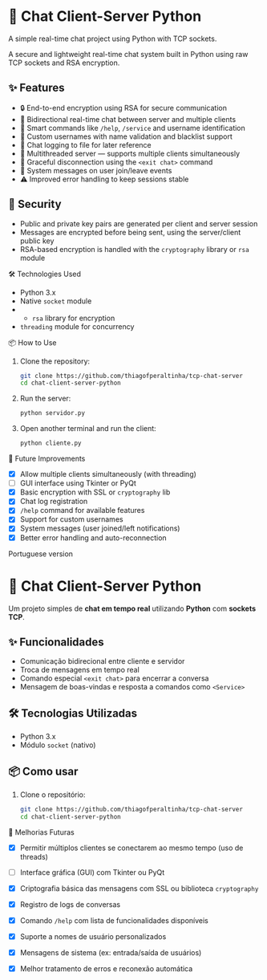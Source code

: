 # 💬 Chat Client-Server Python

A simple real-time chat project using Python with TCP sockets.

A secure and lightweight real-time chat system built in Python using raw TCP sockets and RSA encryption.

## ✨ Features

- 🔒 End-to-end encryption using RSA for secure communication  
- 🔁 Bidirectional real-time chat between server and multiple clients  
- 🧠 Smart commands like `/help`, `/service` and username identification  
- 👤 Custom usernames with name validation and blacklist support  
- 📜 Chat logging to file for later reference  
- 🧵 Multithreaded server — supports multiple clients simultaneously  
- 🔌 Graceful disconnection using the `<exit chat>` command  
- 📢 System messages on user join/leave events  
- ⚠️ Improved error handling to keep sessions stable

## 🔐 Security

- Public and private key pairs are generated per client and server session  
- Messages are encrypted before being sent, using the server/client public key  
- RSA-based encryption is handled with the `cryptography` library or `rsa` module

🛠 Technologies Used

- Python 3.x
- Native `socket` module
- - `rsa` library for encryption  
- `threading` module for concurrency

📦 How to Use

1. Clone the repository:
   ```bash
   git clone https://github.com/thiagofperaltinha/tcp-chat-server
   cd chat-client-server-python
   ```

2. Run the server:
   ```bash
   python servidor.py
   ```

3. Open another terminal and run the client:
   ```bash
   python cliente.py
   ```

🔧 Future Improvements

- [x] Allow multiple clients simultaneously (with threading)
- [ ] GUI interface using Tkinter or PyQt
- [x] Basic encryption with SSL or `cryptography` lib
- [x] Chat log registration
- [x] `/help` command for available features
- [x] Support for custom usernames
- [x] System messages (user joined/left notifications)
- [x] Better error handling and auto-reconnection

Portuguese version

# 💬 Chat Client-Server Python

Um projeto simples de **chat em tempo real** utilizando **Python** com **sockets TCP**.

## ✨ Funcionalidades

- Comunicação bidirecional entre cliente e servidor
- Troca de mensagens em tempo real
- Comando especial `<exit chat>` para encerrar a conversa
- Mensagem de boas-vindas e resposta a comandos como `<Service>`

## 🛠 Tecnologias Utilizadas

- Python 3.x
- Módulo `socket` (nativo)

## 📦 Como usar

1. Clone o repositório:
   ```bash
   git clone https://github.com/thiagofperaltinha/tcp-chat-server
   cd chat-client-server-python

🔧 Melhorias Futuras

- [x] Permitir múltiplos clientes se conectarem ao mesmo tempo (uso de threads)
- [ ] Interface gráfica (GUI) com Tkinter ou PyQt
- [x] Criptografia básica das mensagens com SSL ou biblioteca `cryptography`
- [x] Registro de logs de conversas
- [x] Comando `/help` com lista de funcionalidades disponíveis
- [x] Suporte a nomes de usuário personalizados
- [x] Mensagens de sistema (ex: entrada/saída de usuários)
- [x] Melhor tratamento de erros e reconexão automática



